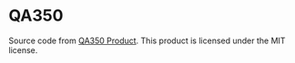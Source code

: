 # QA350

Source code from [QA350 Product](https://quantasylum.com/products/qa350-microvolt-dc-volt-meter). This product is licensed under the MIT license.

